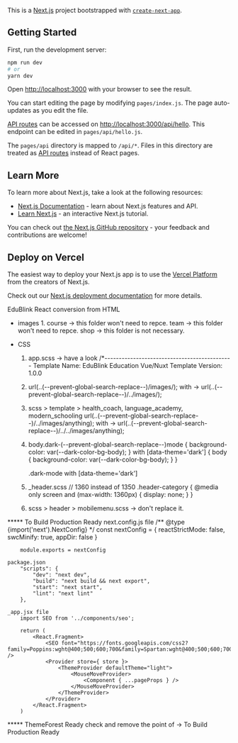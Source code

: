This is a [Next.js](https://nextjs.org/) project bootstrapped with [`create-next-app`](https://github.com/vercel/next.js/tree/canary/packages/create-next-app).

## Getting Started

First, run the development server:

```bash
npm run dev
# or
yarn dev
```

Open [http://localhost:3000](http://localhost:3000) with your browser to see the result.

You can start editing the page by modifying `pages/index.js`. The page auto-updates as you edit the file.

[API routes](https://nextjs.org/docs/api-routes/introduction) can be accessed on [http://localhost:3000/api/hello](http://localhost:3000/api/hello). This endpoint can be edited in `pages/api/hello.js`.

The `pages/api` directory is mapped to `/api/*`. Files in this directory are treated as [API routes](https://nextjs.org/docs/api-routes/introduction) instead of React pages.

## Learn More

To learn more about Next.js, take a look at the following resources:

- [Next.js Documentation](https://nextjs.org/docs) - learn about Next.js features and API.
- [Learn Next.js](https://nextjs.org/learn) - an interactive Next.js tutorial.

You can check out [the Next.js GitHub repository](https://github.com/vercel/next.js/) - your feedback and contributions are welcome!

## Deploy on Vercel

The easiest way to deploy your Next.js app is to use the [Vercel Platform](https://vercel.com/new?utm_medium=default-template&filter=next.js&utm_source=create-next-app&utm_campaign=create-next-app-readme) from the creators of Next.js.

Check out our [Next.js deployment documentation](https://nextjs.org/docs/deployment) for more details.

EduBlink React conversion from HTML

* images
    1. 
        course -> this folder won't need to repce.
        team -> this folder won't need to repce.
        shop -> this folder is not necessary.

* CSS
    1. app.scss -> have a look
        /*---------------------------------------------
        Template Name: EduBlink Education Vue/Nuxt Template
        Version: 1.0.0

    2. url(..(--prevent-global-search-replace--)/images/); with -> url(..(--prevent-global-search-replace--)/../images/);

    3. scss > template > health_coach, language_academy, modern_schooling
    url(..(--prevent-global-search-replace--)/../images/anything); with -> url(..(--prevent-global-search-replace--)/../../images/anything);

    4. 
        body.dark-(--prevent-global-search-replace--)mode {
            background-color: var(--dark-color-bg-body);
        }
        with 
        [data-theme='dark'] {
            body {
                background-color: var(--dark-color-bg-body);
            }
        }

        .dark-mode with [data-theme='dark']
    
    5. _header.scss
        // 1360 instead of 1350
        .header-category {
            @media only screen and (max-width: 1360px) {
                display: none;
            }
        }
    
    6. scss > header > mobilemenu.scss -> don't replace it.

***** To Build Production Ready
    next.config.js file
        /** @type {import('next').NextConfig} */
            const nextConfig = {
            reactStrictMode: false,
            swcMinify: true,
            appDir: false
        }

        module.exports = nextConfig
    
    package.json
        "scripts": {
            "dev": "next dev",
            "build": "next build && next export",
            "start": "next start",
            "lint": "next lint"
        },

    _app.jsx file
        import SEO from '../components/seo';

        return (
            <React.Fragment>
                <SEO font="https://fonts.googleapis.com/css2?family=Poppins:wght@400;500;600;700&family=Spartan:wght@400;500;600;700;800&display=swap" />
                <Provider store={ store }>
                    <ThemeProvider defaultTheme="light">
                        <MouseMoveProvider>
                            <Component { ...pageProps } />
                        </MouseMoveProvider>
                    </ThemeProvider>
                </Provider>
            </React.Fragment>
        )

***** ThemeForest Ready
    check and remove the point of -> To Build Production Ready